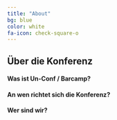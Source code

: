 ```yaml
---
title: "About"
bg: blue
color: white
fa-icon: check-square-o
---
```


## Über die Konferenz

#### Was ist Un-Conf / Barcamp?

#### An wen richtet sich die Konferenz?

#### Wer sind wir?
